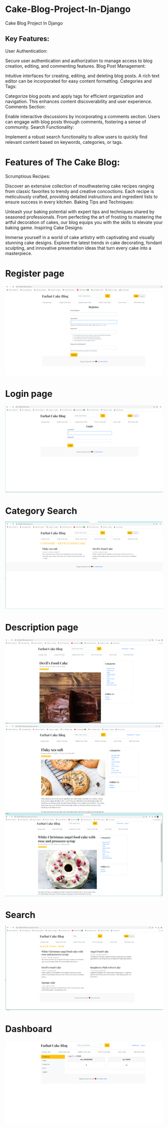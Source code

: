# Cake-Blog-Project-In-Django
Cake Blog Project In Django
## Key Features:
User Authentication:

Secure user authentication and authorization to manage access to blog creation, editing, and commenting features.
Blog Post Management:

Intuitive interfaces for creating, editing, and deleting blog posts. A rich text editor can be incorporated for easy content formatting.
Categories and Tags:

Categorize blog posts and apply tags for efficient organization and navigation. This enhances content discoverability and user experience.
Comments Section:

Enable interactive discussions by incorporating a comments section. Users can engage with blog posts through comments, fostering a sense of community.
Search Functionality:

Implement a robust search functionality to allow users to quickly find relevant content based on keywords, categories, or tags.
# Features of The Cake Blog:
Scrumptious Recipes:

Discover an extensive collection of mouthwatering cake recipes ranging from classic favorites to trendy and creative concoctions. Each recipe is meticulously crafted, providing detailed instructions and ingredient lists to ensure success in every kitchen.
Baking Tips and Techniques:

Unleash your baking potential with expert tips and techniques shared by seasoned professionals. From perfecting the art of frosting to mastering the artful decoration of cakes, our blog equips you with the skills to elevate your baking game.
Inspiring Cake Designs:

Immerse yourself in a world of cake artistry with captivating and visually stunning cake designs. Explore the latest trends in cake decorating, fondant sculpting, and innovative presentation ideas that turn every cake into a masterpiece.

# Register page 
![Django blog project](/public/11.PNG)
# Login page
![Django blog project](/public/22.PNG)
# Category Search  
![Django blog project](/public/cat.PNG)
# Description page 
![Django blog project](/public/descrp1.PNG)
![Django blog project](/public/descrp2.PNG)
![Django blog project](/public/descrp3.PNG)
# Search
![Django blog project](/public/search.PNG)

# Dashboard
![Django blog project](/public/dashboard.PNG)
